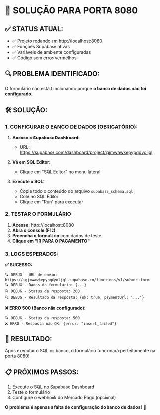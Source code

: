 # 🔧 SOLUÇÃO PARA PORTA 8080

## ✅ **STATUS ATUAL:**
- ✅ Projeto rodando em http://localhost:8080
- ✅ Funções Supabase ativas
- ✅ Variáveis de ambiente configuradas
- ✅ Código sem erros vermelhos

## 🔍 **PROBLEMA IDENTIFICADO:**
O formulário não está funcionando porque **o banco de dados não foi configurado**.

## 🛠️ **SOLUÇÃO:**

### **1. CONFIGURAR O BANCO DE DADOS (OBRIGATÓRIO):**

1. **Acesse o Supabase Dashboard:**
   - URL: https://supabase.com/dashboard/project/igjmwawkepypqdyoljgl

2. **Vá em SQL Editor:**
   - Clique em "SQL Editor" no menu lateral

3. **Execute o SQL:**
   - Copie todo o conteúdo do arquivo `supabase_schema.sql`
   - Cole no SQL Editor
   - Clique em "Run" para executar

### **2. TESTAR O FORMULÁRIO:**

1. **Acesse:** http://localhost:8080
2. **Abra o console (F12)**
3. **Preencha o formulário** com dados de teste
4. **Clique em "IR PARA O PAGAMENTO"**

### **3. LOGS ESPERADOS:**

**✅ SUCESSO:**
```
🔍 DEBUG - URL de envio: https://igjmwawkepypqdyoljgl.supabase.co/functions/v1/submit-form
🔍 DEBUG - Dados do formulário: {...}
🔍 DEBUG - Status da resposta: 200
🔍 DEBUG - Resultado da resposta: {ok: true, paymentUrl: '...'}
```

**❌ ERRO 500 (Banco não configurado):**
```
🔍 DEBUG - Status da resposta: 500
❌ ERRO - Resposta não OK: {error: "insert_failed"}
```

## 🎯 **RESULTADO:**
Após executar o SQL no banco, o formulário funcionará perfeitamente na porta 8080!

## 📋 **PRÓXIMOS PASSOS:**
1. Execute o SQL no Supabase Dashboard
2. Teste o formulário
3. Configure o webhook do Mercado Pago (opcional)

**O problema é apenas a falta de configuração do banco de dados!** 🎉
